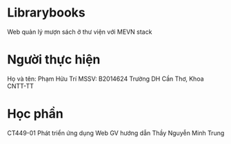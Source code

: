 # Librarybooks
Web quản lý mượn sách ở thư viện với MEVN stack

# Người thực hiện
Họ và tên: Phạm Hửu Trí
MSSV: B2014624
Trường DH Cần Thơ, Khoa CNTT-TT

# Học phần
CT449-01 Phát triển ứng dụng Web
GV hướng dẫn Thầy Nguyễn Minh Trung
